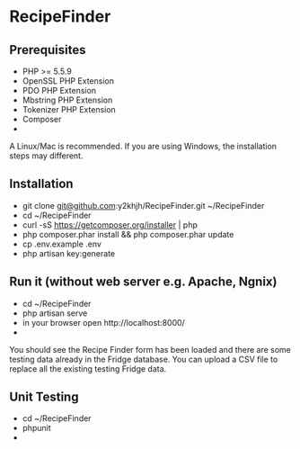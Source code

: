 # RecipeFinder

## Prerequisites

  * PHP >= 5.5.9
  * OpenSSL PHP Extension
  * PDO PHP Extension
  * Mbstring PHP Extension
  * Tokenizer PHP Extension
  * Composer
  * 
  A Linux/Mac is recommended. If you are using Windows, the installation steps may different.

## Installation

  * git clone git@github.com:y2khjh/RecipeFinder.git ~/RecipeFinder
  * cd ~/RecipeFinder
  * curl -sS https://getcomposer.org/installer | php
  * php composer.phar install && php composer.phar update
  * cp .env.example .env
  * php artisan key:generate

## Run it (without web server e.g. Apache, Ngnix)

  * cd ~/RecipeFinder
  * php artisan serve
  * in your browser open http://localhost:8000/
  *
  You should see the Recipe Finder form has been loaded and there are some testing data already in the Fridge database.
  You can upload a CSV file to replace all the existing testing Fridge data.

## Unit Testing

  * cd ~/RecipeFinder
  * phpunit
  * 

